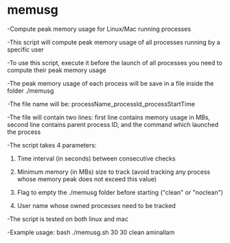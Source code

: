 memusg
======

-Compute peak memory usage for Linux/Mac running processes

-This script will compute peak memory usage of all processes running by a specific user

-To use this script, execute it before the launch of all processes you need to compute their peak memory usage

-The peak memory usage of each process will be save in a file inside the folder ./memusg

-The file name will be: processName_processId_processStartTime

-The file will contain two lines: first line contains memory usage in MBs, second line contains parent process ID, and the command which launched the process

-The script takes 4 parameters:

   1) Time interval (in seconds) between consecutive checks

   2) Minimum memory (in MBs) size to track (avoid tracking any process whose memory peak does not exceed this value)

   3) Flag to empty the ./memusg folder before starting ("clean" or "noclean")

   4) User name whose owned processes need to be tracked

-The script is tested on both linux and mac

-Example usage: bash ./memusg.sh 30 30 clean aminallam
